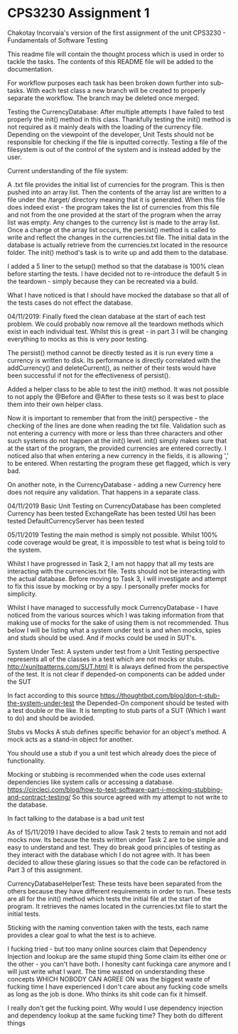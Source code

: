 # CPS3230 Assignment 1
Chakotay Incorvaia's version of the first assignment of the unit CPS3230 - Fundamentals of Software Testing

This readme file will contain the thought process which is used in order to tackle the tasks.
The contents of this README file will be added to the documentation.


For workflow purposes each task has been broken down further into sub-tasks.
With each test class a new branch will be created to properly separate the workflow.
The branch may be deleted once merged.

Testing the CurrencyDatabase:
After multiple attempts I have failed to test properly the init() method in this class.
Thankfully testing the init() method is not required as it mainly deals with the loading of the 
currency file. Depending on the viewpoint of the developer, Unit Tests should not be
responsible for checking if the file is inputted correctly. Testing a file of the filesystem is out
of the control of the system and is instead added by the user.

Current understanding of the file system: 

A .txt file provides the initial list of currencies for the program. This is then pushed into an
array list. Then the contents of the array list are written to a file under the /target/ directory meaning that it
is generated. When this file does indeed exist - the program takes the list of currencies from this file
and not from the one provided at the start of the program when the array list was empty.
Any changes to the currency list is made to the array list. Once a change ot the array list occurs, the persist() method
is called to write and reflect the changes in the currencies.txt file.
The initial data in the database is actually retrieve from the currencies.txt located
in the resource folder. The init() method's task is to write up and add them to the database.

I added a 5 liner to the setup() method so that the database is 100% clean before starting the tests.
I have decided not to re-introduce the default 5 in the teardown - simply because they can be recreated via
a build. 

What I have noticed is that I should have mocked the database so that all of the tests cases do not
effect the database.

04/11/2019: Finally fixed the clean database at the start of each test problem. We could probably now remove all the teardown
methods which exist in each individual test. Whilst this is great - in part 3 I will be changing everything
to mocks as this is very poor testing.

The persist() method cannot be directly tested as it is run every time a currency is written to disk.
Its performance is directly correlated with the addCurrency() and deleteCurrent(), as neither of their tests
would have been successful if not for the effectiveness of persist().

Added a helper class to be able to test the init() method. It was not possible to not apply the @Before and @After to these tests
so it was best to place them into their own helper class.

Now it is important to remember that from the init() perspective - the checking of the lines are done when reading the txt file.
Validation such as not entering a currency with more or less than three characters and other such systems do not happen at the init() level.
init() simply makes sure that at the start of the program, the provided currencies are entered correctly.
I noticed also that when entering a new currency in the fields, it is allowing ',' to be entered. When restarting the program these get
flagged, which is very bad.

On another note, in the CurrencyDatabase - adding a new Currency here does not require any validation. That happens in a separate class.

04/11/2019 Basic Unit Testing on CurrencyDatabase has been completed
Currency has been tested
ExchangeRate has been tested
Util has been tested
DefaultCurrencyServer has been tested


05/11/2019 Testing the main method is simply not possible. Whilst 100% code coverage would be great,
it is impossible to test what is being told to the system.

Whilst I have progressed in Task 2, I am not happy that all my tests are interacting with the currencies.txt file. Tests
should not be interacting with the actual database. Before moving to Task 3, I will investigate and attempt to fix this issue by mocking or
by a spy. I personally prefer mocks for simplicity.

Whilst I have managed to successfully mock CurrencyDatabase - I have noticed from the various sources which
I was taking information from that making use of mocks for the sake of using them is not recommended. Thus below
I will be listing what a system under test is and when mocks, spies and studs should be used. And if mocks could be used in SUT's.

System Under Test:
A system under test from a Unit Testing perspective represents all of the classes in a test which are not mocks or stubs.
http://xunitpatterns.com/SUT.html
It is always defined from the perspective of the test. It is not clear if depended-on components can be added under the SUT

In fact according to this source https://thoughtbot.com/blog/don-t-stub-the-system-under-test the Depended-On component should be
tested with a test double or the like. It is tempting to stub parts of a SUT (Which I want to do) and should be avioded.

Stubs vs Mocks
A stub defines specific behavior for an object's method. A mock acts as a stand-in object for another.

You should use a stub if you a unit test which already does the piece of functionality.

Mocking or stubbing is recommended when the code uses external dependencies like system calls or accessing a database.
https://circleci.com/blog/how-to-test-software-part-i-mocking-stubbing-and-contract-testing/
So this source agreed with my attempt to not write to the database.

In fact talking to the database is a bad unit test

As of 15/11/2019 I have decided to allow Task 2 tests to remain and not add mocks now. Its because the tests written under Task 2 are to be simple and easy to understand and test.
They do break good principles of testing as they interact with the database which I do not agree with. It has been decided to allow these glaring issues so that the code
can be refactored in Part 3 of this assignment.

CurrencyDatabaseHelperTest: These tests have been separated from the others because they have different requirements in order to run.
These tests are all for the init() method which tests the initial file at the start of the program. It retrieves the names located in the currencies.txt file
to start the initial tests.

Sticking with the naming convention taken with the tests, each name provides a clear goal to what the test is to achieve. 



I fucking tried - but too many online sources claim that Dependency Injection and lookup are the same stupid thing
Some claim its either one or the other - you can't have both. I honeslty cant fuckinga care anymore and I will just write what I
want. The time wasted on understanding these concepts WHICH NOBODY CAN AGREE ON was the biggest waste of fucking time I have experienced
I don't care about any fucking code smells as long as the job is done. Who thinks its shit code can fix it himself.

I really don't get the fucking point. Why would I use dependency injection and dependency lookup at the same fucking time? They
both do different things
